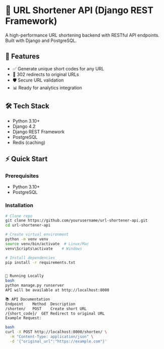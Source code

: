 # 🔗 URL Shortener API (Django REST Framework)

A high-performance URL shortening backend with RESTful API endpoints. Built with Django and PostgreSQL.

## 🚀 Features
- ✅ Generate unique short codes for any URL
- 🔄 302 redirects to original URLs
- 🛡️ Secure URL validation
- 📊 Ready for analytics integration

## 🛠️ Tech Stack
- Python 3.10+
- Django 4.2
- Django REST Framework
- PostgreSQL
- Redis (caching)

## ⚡ Quick Start

### Prerequisites
- Python 3.10+
- PostgreSQL

### Installation
```bash
# Clone repo
git clone https://github.com/yourusername/url-shortener-api.git
cd url-shortener-api

# Create virtual environment
python -m venv venv
source venv/bin/activate  # Linux/Mac
venv\Scripts\activate    # Windows

# Install dependencies
pip install -r requirements.txt


🏃 Running Locally
bash
python manage.py runserver
API will be available at http://localhost:8000

📚 API Documentation
Endpoint	Method	Description
/shorten/	POST	Create short URL
/{short_code}/	GET	Redirect to original URL
Example Request:

bash
curl -X POST http://localhost:8000/shorten/ \
  -H "Content-Type: application/json" \
  -d '{"original_url":"https://example.com"}'
